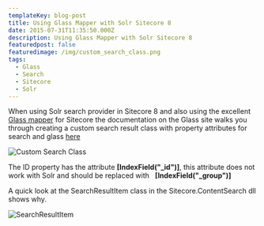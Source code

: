 ```yaml
---
templateKey: blog-post
title: Using Glass Mapper with Solr Sitecore 8
date: 2015-07-31T11:35:50.000Z
description: Using Glass Mapper with Solr Sitecore 8
featuredpost: false
featuredimage: /img/custom_search_class.png
tags:
  - Glass
  - Search
  - Sitecore
  - Solr
---
```

When using Solr search provider in Sitecore 8 and also using the excellent [Glass mapper](http://glass.lu/Mapper/Sc) for Sitecore the documentation on the Glass site walks you through creating a custom search result class with property attributes for search and glass [here](http://glass.lu/Mapper/Sc/Tutorials/Tutorial25)



![Custom Search Class](/img/custom_search_class.png)

The ID property has the attribute **\[IndexField("_id")]**, this attribute does not work with Solr and should be replaced with   **\[IndexField("_group")]**

<script src="https://gist.github.com/Wesley-Lomax/4dcfe6b613fe6159a462.js"></script>

A quick look at the SearchResultItem class in the Sitecore.ContentSearch dll shows why.

![SearchResultItem ](/img/searchresultitem.png)
